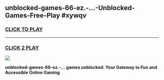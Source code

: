 
## unblocked-games-66-ez.-...-Unblocked-Games-Free-Play #xywqv
<h3>
<a href="https://us.freeplayer.one?title=unblocked-games-66-ez.-...&ref=9M">CLICK TO PLAY</a></h3>
<hr>

<h3>
<a href="https://us.freeplayer.one?title=unblocked-games-66-ez.-...&ref=9M">CLICK 2 PLAY</a>
  
</h3>

<a href="https://us.freeplayer.one?title=unblocked-games-66-ez.-...&ref=9M"><img src="https://clearcache.store/games.png"></a>


**unblocked-games-66-ez.-... games unblocked: Your Gateway to Fun and Accessible Online Gaming**
